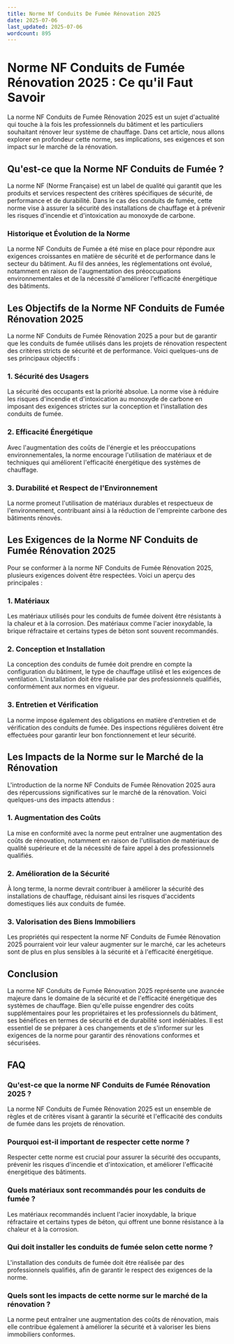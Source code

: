```yaml
---
title: Norme Nf Conduits De Fumée Rénovation 2025
date: 2025-07-06
last_updated: 2025-07-06
wordcount: 895
---
```


# Norme NF Conduits de Fumée Rénovation 2025 : Ce qu'il Faut Savoir

La norme NF Conduits de Fumée Rénovation 2025 est un sujet d'actualité qui touche à la fois les professionnels du bâtiment et les particuliers souhaitant rénover leur système de chauffage. Dans cet article, nous allons explorer en profondeur cette norme, ses implications, ses exigences et son impact sur le marché de la rénovation.

## Qu'est-ce que la Norme NF Conduits de Fumée ?

La norme NF (Norme Française) est un label de qualité qui garantit que les produits et services respectent des critères spécifiques de sécurité, de performance et de durabilité. Dans le cas des conduits de fumée, cette norme vise à assurer la sécurité des installations de chauffage et à prévenir les risques d'incendie et d'intoxication au monoxyde de carbone.

### Historique et Évolution de la Norme

La norme NF Conduits de Fumée a été mise en place pour répondre aux exigences croissantes en matière de sécurité et de performance dans le secteur du bâtiment. Au fil des années, les réglementations ont évolué, notamment en raison de l'augmentation des préoccupations environnementales et de la nécessité d'améliorer l'efficacité énergétique des bâtiments.

## Les Objectifs de la Norme NF Conduits de Fumée Rénovation 2025

La norme NF Conduits de Fumée Rénovation 2025 a pour but de garantir que les conduits de fumée utilisés dans les projets de rénovation respectent des critères stricts de sécurité et de performance. Voici quelques-uns de ses principaux objectifs :

### 1. Sécurité des Usagers

La sécurité des occupants est la priorité absolue. La norme vise à réduire les risques d'incendie et d'intoxication au monoxyde de carbone en imposant des exigences strictes sur la conception et l'installation des conduits de fumée.

### 2. Efficacité Énergétique

Avec l'augmentation des coûts de l'énergie et les préoccupations environnementales, la norme encourage l'utilisation de matériaux et de techniques qui améliorent l'efficacité énergétique des systèmes de chauffage.

### 3. Durabilité et Respect de l'Environnement

La norme promeut l'utilisation de matériaux durables et respectueux de l'environnement, contribuant ainsi à la réduction de l'empreinte carbone des bâtiments rénovés.

## Les Exigences de la Norme NF Conduits de Fumée Rénovation 2025

Pour se conformer à la norme NF Conduits de Fumée Rénovation 2025, plusieurs exigences doivent être respectées. Voici un aperçu des principales :

### 1. Matériaux

Les matériaux utilisés pour les conduits de fumée doivent être résistants à la chaleur et à la corrosion. Des matériaux comme l'acier inoxydable, la brique réfractaire et certains types de béton sont souvent recommandés.

### 2. Conception et Installation

La conception des conduits de fumée doit prendre en compte la configuration du bâtiment, le type de chauffage utilisé et les exigences de ventilation. L'installation doit être réalisée par des professionnels qualifiés, conformément aux normes en vigueur.

### 3. Entretien et Vérification

La norme impose également des obligations en matière d'entretien et de vérification des conduits de fumée. Des inspections régulières doivent être effectuées pour garantir leur bon fonctionnement et leur sécurité.

## Les Impacts de la Norme sur le Marché de la Rénovation

L'introduction de la norme NF Conduits de Fumée Rénovation 2025 aura des répercussions significatives sur le marché de la rénovation. Voici quelques-uns des impacts attendus :

### 1. Augmentation des Coûts

La mise en conformité avec la norme peut entraîner une augmentation des coûts de rénovation, notamment en raison de l'utilisation de matériaux de qualité supérieure et de la nécessité de faire appel à des professionnels qualifiés.

### 2. Amélioration de la Sécurité

À long terme, la norme devrait contribuer à améliorer la sécurité des installations de chauffage, réduisant ainsi les risques d'accidents domestiques liés aux conduits de fumée.

### 3. Valorisation des Biens Immobiliers

Les propriétés qui respectent la norme NF Conduits de Fumée Rénovation 2025 pourraient voir leur valeur augmenter sur le marché, car les acheteurs sont de plus en plus sensibles à la sécurité et à l'efficacité énergétique.

## Conclusion

La norme NF Conduits de Fumée Rénovation 2025 représente une avancée majeure dans le domaine de la sécurité et de l'efficacité énergétique des systèmes de chauffage. Bien qu'elle puisse engendrer des coûts supplémentaires pour les propriétaires et les professionnels du bâtiment, ses bénéfices en termes de sécurité et de durabilité sont indéniables. Il est essentiel de se préparer à ces changements et de s'informer sur les exigences de la norme pour garantir des rénovations conformes et sécurisées.

## FAQ

### Qu'est-ce que la norme NF Conduits de Fumée Rénovation 2025 ?

La norme NF Conduits de Fumée Rénovation 2025 est un ensemble de règles et de critères visant à garantir la sécurité et l'efficacité des conduits de fumée dans les projets de rénovation.

### Pourquoi est-il important de respecter cette norme ?

Respecter cette norme est crucial pour assurer la sécurité des occupants, prévenir les risques d'incendie et d'intoxication, et améliorer l'efficacité énergétique des bâtiments.

### Quels matériaux sont recommandés pour les conduits de fumée ?

Les matériaux recommandés incluent l'acier inoxydable, la brique réfractaire et certains types de béton, qui offrent une bonne résistance à la chaleur et à la corrosion.

### Qui doit installer les conduits de fumée selon cette norme ?

L'installation des conduits de fumée doit être réalisée par des professionnels qualifiés, afin de garantir le respect des exigences de la norme.

### Quels sont les impacts de cette norme sur le marché de la rénovation ?

La norme peut entraîner une augmentation des coûts de rénovation, mais elle contribue également à améliorer la sécurité et à valoriser les biens immobiliers conformes.